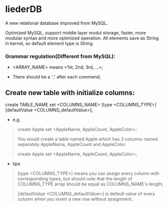 # liederDB
A new relational database improved from MySQL.

Optimized MySQL, support middle layer modul storage, faster, more modular syntax and more optimized operation.
All elements save as String in kernel, so default element type is String.

### Grammar regulation(Different from MySQL):
* <ARRAY_NAME> means <1st, 2nd, 3rd, ...>;
  
* There should be a ';' after each commend;



## Create new table with initialize columns:

create TABLE_NAME set <COLUMNS_NAME> [type <COLUMNS_TYPE>] [defaultValue <COLUMNS_defaultValue>];

* e.g.
>create Apple set <AppleName, AppleCount, AppleColor>;
>
>You would create a table named Apple which has 3 columns named separately AppleName, AppleCount and AppleColor.
>
>create Apple set <AppleName, AppleCount, AppleColor>;
* tips
>[type <COLUMNS_TYPE>] means you can assign every column with corresponding types, but should note that the length of COLUMNS_TYPE array should be equal as COLUMNS_NAME's length;
>
>[defaultValue <COLUMNS_defaultValue>] is default value of every column when you insert a new row without assignment.
